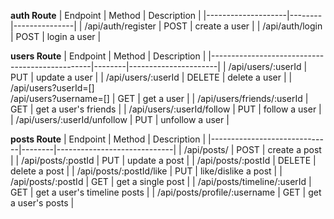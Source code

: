 **auth Route**
| Endpoint | Method | Description |
|--------------------|--------|---------------|
| /api/auth/register | POST | create a user |
| /api/auth/login | POST | login a user |

**users Route**
| Endpoint | Method | Description |
|------------------------------------------------|--------|----------------------|
| /api/users/:userId | PUT | update a user |
| /api/users/:userId | DELETE | delete a user |
| /api/users?userId=[]<br>/api/users?username=[] | GET | get a user |
| /api/users/friends/:userId | GET | get a user's friends |
| /api/users/:userId/follow | PUT | follow a user |
| /api/users/:userId/unfollow | PUT | unfollow a user |

**posts Route**
| Endpoint | Method | Description |
|------------------------------|--------|-----------------------------|
| /api/posts/ | POST | create a post |
| /api/posts/:postId | PUT | update a post |
| /api/posts/:postId | DELETE | delete a post |
| /api/posts/:postId/like | PUT | like/dislike a post |
| /api/posts/:postId | GET | get a single post |
| /api/posts/timeline/:userId | GET | get a user's timeline posts |
| /api/posts/profile/:username | GET | get a user's posts |
